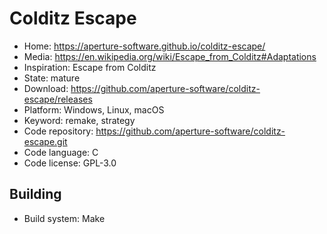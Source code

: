 # Colditz Escape

- Home: https://aperture-software.github.io/colditz-escape/
- Media: https://en.wikipedia.org/wiki/Escape_from_Colditz#Adaptations
- Inspiration: Escape from Colditz
- State: mature
- Download: https://github.com/aperture-software/colditz-escape/releases
- Platform: Windows, Linux, macOS
- Keyword: remake, strategy
- Code repository: https://github.com/aperture-software/colditz-escape.git
- Code language: C
- Code license: GPL-3.0

## Building

- Build system: Make
